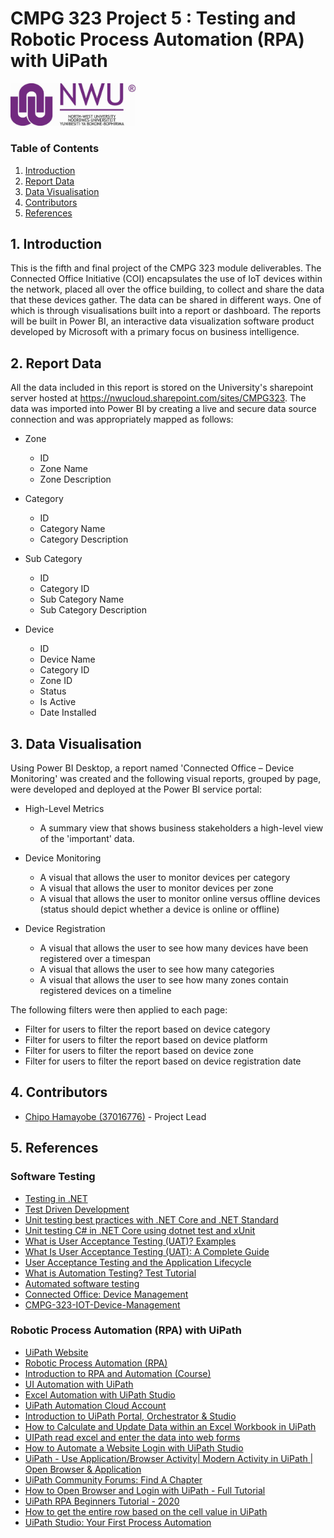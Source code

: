 
# CMPG 323 Project 5 : Testing and Robotic Process Automation (RPA) with UiPath
<img src="https://github.com/ChiefMonk/CMPG-323-Overview-37016776/blob/main/nwu_logo.jpg" width="200px" style="text-align:center;float:center;" />

### Table of Contents
1. [Introduction](#intro) 
2. [Report Data](#data) 
3. [Data Visualisation](#visual)
4. [Contributors](#cont)
5. [References](#refs)

<a name="intro"></a>
## 1. Introduction
This is the fifth and final project of the CMPG 323 module deliverables. The Connected Office Initiative (COI) encapsulates the use of IoT devices within the network, placed all over the office building, to collect and share the data that these devices gather. The data can be shared in different ways. One of which is through visualisations built into a report or dashboard. The reports will be built in Power BI, an interactive data visualization software product developed by Microsoft with a primary focus on business intelligence.

<a name="data"></a>
## 2. Report Data
All the data included in this report is stored on the University's sharepoint server hosted at https://nwucloud.sharepoint.com/sites/CMPG323. The data was imported into Power BI by creating a live and secure data source connection and was appropriately mapped as follows:  

* Zone
    * ID
    * Zone Name
    * Zone Description

* Category
    * ID
    * Category  Name
    * Category  Description

* Sub Category
    * ID
    * Category ID
    * Sub Category Name
    * Sub Category Description

* Device
    * ID   
    * Device Name
    * Category ID
    * Zone ID
    * Status
    * Is Active	
    * Date Installed

<a name="visual"></a>
## 3. Data Visualisation
Using Power BI Desktop, a report named 'Connected Office – Device Monitoring' was created and the following visual reports, grouped by page, were developed and deployed at the Power BI service portal:

* High-Level Metrics
    * A summary view that shows business stakeholders a high-level view of the 'important' data.
    
* Device Monitoring
    * A visual that allows the user to monitor devices per category   
    * A visual that allows the user to monitor devices per zone
    * A visual that allows the user to monitor online versus offline devices (status should depict whether a device is online or offline)

* Device Registration
    * A visual that allows the user to see how many devices have been registered over a timespan   
    * A visual that allows the user to see how many categories
    * A visual that allows the user to see how many zones contain registered devices on a timeline

 The following filters were then applied to each page: 
   * Filter for users to filter the report based on device category
   * Filter for users to filter the report based on device platform
   * Filter for users to filter the report based on device zone
   * Filter for users to filter the report based on device registration date

<a name="cont"></a>
## 4. Contributors
* [Chipo Hamayobe (37016776)](https://github.com/ChiefMonk) - Project Lead

<a name="refs"></a>
## 5. References
### Software Testing
* [Testing in .NET](https://learn.microsoft.com/en-us/dotnet/core/testing/)
* [Test Driven Development](https://deviq.com/practices/test-driven-development)
* [Unit testing best practices with .NET Core and .NET Standard](https://learn.microsoft.com/en-us/dotnet/core/testing/unit-testing-best-practices)
* [Unit testing C# in .NET Core using dotnet test and xUnit](https://learn.microsoft.com/en-us/dotnet/core/testing/unit-testing-with-dotnet-test)
* [What is User Acceptance Testing (UAT)? Examples](https://www.guru99.com/user-acceptance-testing.html)
* [What Is User Acceptance Testing (UAT): A Complete Guide](https://www.softwaretestinghelp.com/what-is-user-acceptance-testing-uat/)
* [User Acceptance Testing and the Application Lifecycle](https://www.red-gate.com/simple-talk/development/dotnet-development/user-acceptance-testing-application-lifecycle/)
* [What is Automation Testing? Test Tutorial](https://www.guru99.com/automation-testing.html)
* [Automated software testing](https://www.atlassian.com/continuous-delivery/software-testing/automated-testing)
* [Connected Office: Device Management](https://connectedoffice-devicemanagement.azurewebsites.net/)
* [CMPG-323-IOT-Device-Management](https://github.com/JacquiM/CMPG-323-IOT-Device-Management)


### Robotic Process Automation (RPA) with UiPath
* [UiPath Website](https://www.uipath.com)
* [Robotic Process Automation (RPA)](https://www.uipath.com/rpa/robotic-process-automation)
* [Introduction to RPA and Automation (Course)](https://academy.uipath.com/courses/introduction-to-rpa-and-automation)
* [UI Automation with UiPath](https://docs.uipath.com/studio/docs/ui-automation)
* [Excel Automation with UiPath Studio](https://www.uipath.com/learning/video-tutorials/excel-datatables-automation)
* [UiPath Automation Cloud Account](https://platform.uipath.com)
* [Introduction to UiPath Portal, Orchestrator & Studio](https://www.youtube.com/watch?v=BAYmmUuB2Zo)
* [How to Calculate and Update Data within an Excel Workbook in UiPath](https://www.youtube.com/watch?v=-w8rorapLS8)
* [UIPath read excel and enter the data into web forms](https://www.youtube.com/watch?v=lw6bxrMNzfM)
* [How to Automate a Website Login with UiPath Studio](https://www.youtube.com/watch?v=030dEAB8oyg)
* [UiPath - Use Application/Browser Activity| Modern Activity in UiPath | Open Browser & Application](https://www.youtube.com/watch?v=s1InnQCymPA)
* [UiPath Community Forums: Find A Chapter](https://community.uipath.com/chapters/)
* [How to Open Browser and Login with UiPath - Full Tutorial](https://www.youtube.com/watch?v=wk2PBLU3mg0)
* [UiPath RPA Beginners Tutorial - 2020](https://www.youtube.com/watch?v=3ZKzTHdpsTs)
* [How to get the entire row based on the cell value in UiPath](https://forum.uipath.com/t/how-to-get-the-entire-row-based-on-the-cell-value-in-uipath/193445/3)
* [UiPath Studio: Your First Process Automation](https://www.youtube.com/watch?app=desktop&v=OyQAhrcBr9U)



